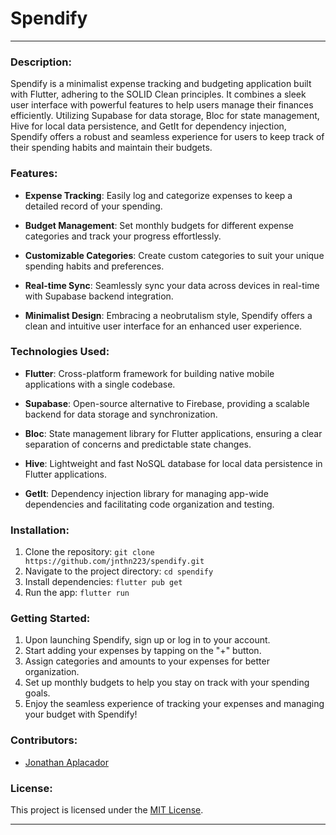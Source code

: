 # Spendify

---

### Description:

Spendify is a minimalist expense tracking and budgeting application built with Flutter, adhering to the SOLID Clean principles. It combines a sleek user interface with powerful features to help users manage their finances efficiently. Utilizing Supabase for data storage, Bloc for state management, Hive for local data persistence, and GetIt for dependency injection, Spendify offers a robust and seamless experience for users to keep track of their spending habits and maintain their budgets.

### Features:

- **Expense Tracking**: Easily log and categorize expenses to keep a detailed record of your spending.

- **Budget Management**: Set monthly budgets for different expense categories and track your progress effortlessly.

- **Customizable Categories**: Create custom categories to suit your unique spending habits and preferences.

- **Real-time Sync**: Seamlessly sync your data across devices in real-time with Supabase backend integration.

- **Minimalist Design**: Embracing a neobrutalism style, Spendify offers a clean and intuitive user interface for an enhanced user experience.

### Technologies Used:

- **Flutter**: Cross-platform framework for building native mobile applications with a single codebase.

- **Supabase**: Open-source alternative to Firebase, providing a scalable backend for data storage and synchronization.

- **Bloc**: State management library for Flutter applications, ensuring a clear separation of concerns and predictable state changes.

- **Hive**: Lightweight and fast NoSQL database for local data persistence in Flutter applications.

- **GetIt**: Dependency injection library for managing app-wide dependencies and facilitating code organization and testing.

### Installation:

1. Clone the repository: `git clone https://github.com/jnthn223/spendify.git`
2. Navigate to the project directory: `cd spendify`
3. Install dependencies: `flutter pub get`
4. Run the app: `flutter run`

### Getting Started:

1. Upon launching Spendify, sign up or log in to your account.
2. Start adding your expenses by tapping on the "+" button.
3. Assign categories and amounts to your expenses for better organization.
4. Set up monthly budgets to help you stay on track with your spending goals.
5. Enjoy the seamless experience of tracking your expenses and managing your budget with Spendify!

### Contributors:

- [Jonathan Aplacador](https://github.com/jnthn223)

### License:

This project is licensed under the [MIT License](https://opensource.org/licenses/MIT).

---

